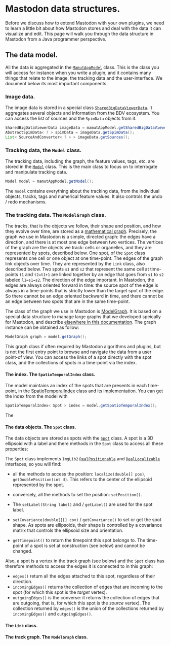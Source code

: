 # Mastodon data structures.

Before we discuss how to extend Mastodon with your own plugins, we need to learn a little bit about how Mastodon stores and deal with the data it can visualize and edit.
This page will walk you through the data structure in Mastodon from a Java programmer perspective. 

## The data model.

All the data is aggregated in the [`MamutAppModel`](https://github.com/mastodon-sc/mastodon/blob/master/src/main/java/org/mastodon/mamut/MamutAppModel.java) class. 
This is the class you will access for instance when you write a plugin, and it contains many things that relate to the image, the tracking data and the user-interface.
We document below its most important components.

### Image data.

The image data is stored in a special class [`SharedBigDataViewerData`](https://github.com/mastodon-sc/mastodon/blob/master/src/main/java/org/mastodon/views/bdv/SharedBigDataViewerData.java). 
It aggregates several objects and information from the BDV ecosystem.
You can access the list of sources and the `SpimData` objects from it.
```java
SharedBigDataViewerData imageData = mamutAppModel.getSharedBigDataViewerData();
AbstractSpimData< ? > spimData = imageData.getSpimData();
List< SourceAndConverter< ? > > imageData.getSources();
```

### Tracking data, the `Model` class.

The tracking data, including the graph, the feature values, tags, etc. are stored in the [`Model`](https://github.com/mastodon-sc/mastodon/blob/master/src/main/java/org/mastodon/mamut/model/Model.java) class.
This is the main class to focus on to interrogate and manipulate tracking data.

```java
Model model = mamutAppModel.getModel();
```

The `model` contains everything about the tracking data, from the individual objects, tracks, tags and numerical feature values. 
It also controls the undo / redo mechanisms.

### The tracking data. The `ModelGraph` class.

The tracks, that is the objects we follow, their shape and position, and how they evolve over time, are stored as a [mathematical graph](https://en.wikipedia.org/wiki/Graph_(discrete_mathematics)).
Precisely, the graph we use in Mastodon is a simple, directed graph: the edges have a direction, and there is at most one edge between two vertices. 
The vertices of the graph are the objects we track: cells or organelles, and they are represented by spots, described below.
One spot, of the `Spot` class represents one cell or one object at one time-point.
The edges of the graph link objects over time. 
They are represented by the `Link` class, also described below.
Two spots `s1` and `s2` that represent the same cell at time-points `t1` and `t2=t1+1` are linked together by an edge that goes from `s1` to `s2` labeled `l1=s1→s2`.
The direction of the edge important. 
In Mastodon, the edges are always oriented forward in time: the source spot of the edge is always in a time-points that is strictly lower than the target spot of the edge.
So there cannot be an edge oriented backward in time, and there cannot be an edge between two spots that are in the same time-point.

The class of the graph we use in Mastodon is [ModelGraph](https://github.com/mastodon-sc/mastodon/blob/master/src/main/java/org/mastodon/mamut/model/ModelGraph.java).
It is based on a special data structure to manage large graphs that we developed speically for Mastodon, and describe [elsewhere in this documentation](../partD/mastodon_graph_data_structure.md).
The graph instance can be obtained as follow:
```java
ModelGraph graph = model.getGraph();
```

This graph class if often required by Mastodon algorithms and plugins, but is not the first entry point to browse and navigate the data from a user point-of view. 
You can access the links of a spot directly with the spot class, and the collections of spots in a time-point via the index.

#### The index. The `SpatioTemporalIndex` class.

The model maintains an index of the spots that are presents in each time-point, in the [SpatioTemporalIndex](https://github.com/mastodon-sc/mastodon-graph/blob/master/src/main/java/org/mastodon/spatial/SpatioTemporalIndex.java) class and its implementation.
You can get the index from the model with
```java
SpatioTemporalIndex< Spot > index = model.getSpatioTemporalIndex();
```

The 


#### The data objects. The `Spot` class.

The data objects are stored as spots with the [`Spot`](https://github.com/mastodon-sc/mastodon/blob/master/src/main/java/org/mastodon/mamut/model/Spot.java) class. 
A spot is a 3D ellipsoid with a label and there methods in the `Spot` class to access all these properties:

The `Spot` class implements `ImgLib2` [`RealPositionable`](https://javadoc.scijava.org/ImgLib2/net/imglib2/RealPositionable.html) and [`RealLocalizable`](https://javadoc.scijava.org/ImgLib2/net/imglib2/RealLocalizable.html) interfaces, so you will find:
- all the methods to access the position: `localize(double[] pos)`, `getDoublePosition(int d)`. This refers to the center of the ellipsoid represented by the spot. 
- conversely, all the methods to set the position: `setPosition()`.

- The `setLabel(String label)` and / `getLabel()` are used for the spot label.
- `setCovariance(double[][] cov)` / `getCovariance()` to set or get the spot shape. As spots are ellipsoids, their shape is controlled by a covariance matrix that controls the ellipsoid size and orientation.
- `getTimepoint()` to return the timepoint this spot belongs to. The time-point of a spot is set at construction (see below) and cannot be changed.

Also, a spot is a vertex in the track graph (see below) and the `Spot` class has therefore methods to access the edges it is connected to in this graph:
- `edges()` return all the edges attached to this spot, regardless of their direction.
- `incomingEdges()` returns the collection of edges that are incoming to the spot (for which this spot is the _target_ vertex).
- `outgoingEdges()` is the converse: it returns the collection of edges that are outgoing, that is, for which this spot is the _source_ vertex).
The collection returned by `edges()` is the union of the collections returned by `incomingEdges()` and `outgoingEdges()`.

#### The `Link` class.

#### The track graph. The `ModelGraph` class.

#### 